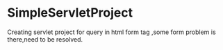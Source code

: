 # SimpleServletProject
Creating  servlet project for query in html form tag ,some form problem is there,need to be resolved.
